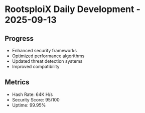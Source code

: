 ﻿# RootsploiX Daily Development - 2025-09-13

## Progress
- Enhanced security frameworks
- Optimized performance algorithms
- Updated threat detection systems
- Improved compatibility

## Metrics
- Hash Rate: 64K H/s
- Security Score: 95/100
- Uptime: 99.95%
